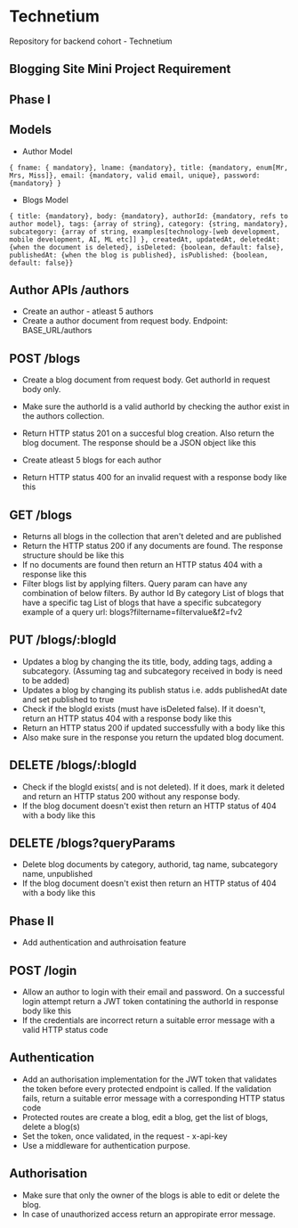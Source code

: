 # Technetium

Repository for backend cohort - Technetium

## Blogging Site Mini Project Requirement

## Phase I

## Models

- Author Model

```
{ fname: { mandatory}, lname: {mandatory}, title: {mandatory, enum[Mr, Mrs, Miss]}, email: {mandatory, valid email, unique}, password: {mandatory} }
```

- Blogs Model

```
{ title: {mandatory}, body: {mandatory}, authorId: {mandatory, refs to author model}, tags: {array of string}, category: {string, mandatory}, subcategory: {array of string, examples[technology-[web development, mobile development, AI, ML etc]] }, createdAt, updatedAt, deletedAt: {when the document is deleted}, isDeleted: {boolean, default: false}, publishedAt: {when the blog is published}, isPublished: {boolean, default: false}}
```

## Author APIs /authors

- Create an author - atleast 5 authors
- Create a author document from request body. Endpoint: BASE_URL/authors

## POST /blogs

- Create a blog document from request body. Get authorId in request body only.

- Make sure the authorId is a valid authorId by checking the author exist in the authors collection.

- Return HTTP status 201 on a succesful blog creation. Also return the blog document. The response should be a JSON object like this

- Create atleast 5 blogs for each author

- Return HTTP status 400 for an invalid request with a response body like this

## GET /blogs

- Returns all blogs in the collection that aren't deleted and are published
- Return the HTTP status 200 if any documents are found. The response structure should be like this
- If no documents are found then return an HTTP status 404 with a response like this
- Filter blogs list by applying filters. Query param can have any combination of below filters.
  By author Id
  By category
  List of blogs that have a specific tag
  List of blogs that have a specific subcategory example of a query url: blogs?filtername=filtervalue&f2=fv2

## PUT /blogs/:blogId

- Updates a blog by changing the its title, body, adding tags, adding a subcategory. (Assuming tag and subcategory received in body is need to be added)
- Updates a blog by changing its publish status i.e. adds publishedAt date and set published to true
- Check if the blogId exists (must have isDeleted false). If it doesn't, return an HTTP status 404 with a response body like this
- Return an HTTP status 200 if updated successfully with a body like this
- Also make sure in the response you return the updated blog document.

## DELETE /blogs/:blogId

- Check if the blogId exists( and is not deleted). If it does, mark it deleted and return an HTTP status 200 without any response body.
- If the blog document doesn't exist then return an HTTP status of 404 with a body like this

## DELETE /blogs?queryParams

- Delete blog documents by category, authorid, tag name, subcategory name, unpublished
- If the blog document doesn't exist then return an HTTP status of 404 with a body like this


## Phase II

- Add authentication and authroisation feature

## POST /login
- Allow an author to login with their email and password. On a successful login attempt return a JWT token contatining the authorId in response body like this
- If the credentials are incorrect return a suitable error message with a valid HTTP status code

## Authentication
- Add an authorisation implementation for the JWT token that validates the token before every protected endpoint is called. If the validation fails, return a suitable error message with a corresponding HTTP status code
- Protected routes are create a blog, edit a blog, get the list of blogs, delete a blog(s)
- Set the token, once validated, in the request - x-api-key
- Use a middleware for authentication purpose.

## Authorisation
- Make sure that only the owner of the blogs is able to edit or delete the blog.
- In case of unauthorized access return an appropirate error message.
